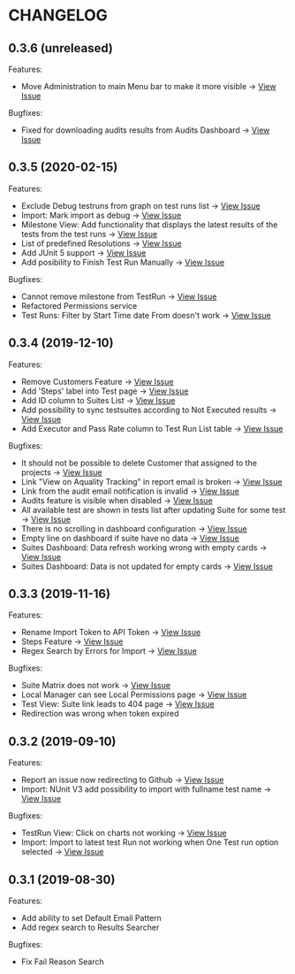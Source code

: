 # CHANGELOG

## 0.3.6 (unreleased)

Features:
  - Move Administration to main Menu bar to make it more visible -> [View Issue](https://github.com/aquality-automation/aquality-tracking/issues/58)

Bugfixes:
  - Fixed for downloading audits results from Audits Dashboard -> [View Issue](https://github.com/aquality-automation/aquality-tracking/issues/51)

## 0.3.5 (2020-02-15)

Features:
  - Exclude Debug testruns from graph on test runs list -> [View Issue](https://github.com/aquality-automation/aquality-tracking/issues/46)
  - Import: Mark import as debug -> [View Issue](https://github.com/aquality-automation/aquality-tracking/issues/47)
  - Milestone View: Add functionality that displays the latest results of the tests from the test runs -> [View Issue](https://github.com/aquality-automation/aquality-tracking/issues/11)
  - List of predefined Resolutions -> [View Issue](https://github.com/aquality-automation/aquality-tracking/issues/26)
  - Add JUnit 5 support -> [View Issue](https://github.com/aquality-automation/aquality-tracking/issues/33)
  - Add posibility to Finish Test Run Manually -> [View Issue](https://github.com/aquality-automation/aquality-tracking/issues/21)

Bugfixes:
  - Cannot remove milestone from TestRun -> [View Issue](https://github.com/aquality-automation/aquality-tracking/issues/50)
  - Refactored Permissions service
  - Test Runs: Filter by Start Time date From doesn't work -> [View Issue](https://github.com/aquality-automation/aquality-tracking/issues/38)

## 0.3.4 (2019-12-10)

Features:
  - Remove Customers Feature -> [View Issue](https://github.com/aquality-automation/aquality-tracking/issues/25)
  - Add 'Steps' label into Test page -> [View Issue](https://github.com/aquality-automation/aquality-tracking/issues/31)
  - Add ID column to Suites List -> [View Issue](https://github.com/aquality-automation/aquality-tracking/issues/18)
  - Add possibility to sync testsuites according to Not Executed results -> [View Issue](https://github.com/aquality-automation/aquality-tracking/issues/32)
  - Add Executor and Pass Rate column to Test Run List table -> [View Issue](https://github.com/aquality-automation/aquality-tracking/issues/41)

Bugfixes:
  - It should not be possible to delete Customer that assigned to the projects -> [View Issue](https://github.com/aquality-automation/aquality-tracking/issues/9)
  - Link "View on Aquality Tracking" in report email is broken -> [View Issue](https://github.com/aquality-automation/aquality-tracking/issues/30)
  - Link from the audit email notification is invalid -> [View Issue](https://github.com/aquality-automation/aquality-tracking/issues/13)
  - Audits feature is visible when disabled -> [View Issue](https://github.com/aquality-automation/aquality-tracking/issues/24)
  - All available test are shown in tests list after updating Suite for some test -> [View Issue](https://github.com/aquality-automation/aquality-tracking/issues/27)
  - There is no scrolling in dashboard configuration -> [View Issue](https://github.com/aquality-automation/aquality-tracking/issues/14)
  - Empty line on dashboard if suite have no data -> [View Issue](https://github.com/aquality-automation/aquality-tracking/issues/15)
  - Suites Dashboard: Data refresh working wrong with empty cards -> [View Issue](https://github.com/aquality-automation/aquality-tracking/issues/40)
  - Suites Dashboard: Data is not updated for empty cards -> [View Issue](https://github.com/aquality-automation/aquality-tracking/issues/39)

## 0.3.3 (2019-11-16)

Features:
  - Rename Import Token to API Token -> [View Issue](https://github.com/aquality-automation/aquality-tracking-ui/issues/23)
  - Steps Feature -> [View Issue](https://github.com/aquality-automation/aquality-tracking-ui/issues/46)
  - Regex Search by Errors for Import -> [View Issue](https://github.com/aquality-automation/aquality-tracking/issues/17)

Bugfixes:
  - Suite Matrix does not work -> [View Issue](https://github.com/aquality-automation/aquality-tracking-ui/issues/18)
  - Local Manager can see Local Permissions page -> [View Issue](https://github.com/aquality-automation/aquality-tracking-ui/issues/22)
  - Test View: Suite link leads to 404 page -> [View Issue](https://github.com/aquality-automation/aquality-tracking-ui/issues/39)
  - Redirection was wrong when token expired

## 0.3.2 (2019-09-10)

Features:

  - Report an issue now redirecting to Github -> [View Issue](https://github.com/aquality-automation/aquality-tracking-ui/issues/28)
  - Import: NUnit V3 add possibility to import with fullname test name  -> [View Issue](https://github.com/aquality-automation/aquality-tracking-ui/issues/27)
  
Bugfixes:

  - TestRun View: Click on charts not working -> [View Issue](https://github.com/aquality-automation/aquality-tracking-ui/issues/26)
  - Import: Import to latest test Run not working when One Test run option selected -> [View Issue](https://github.com/aquality-automation/aquality-tracking-ui/issues/29)

## 0.3.1 (2019-08-30)

Features:

  - Add ability to set Default Email Pattern
  - Add regex search to Results Searcher

Bugfixes:

  - Fix Fail Reason Search
